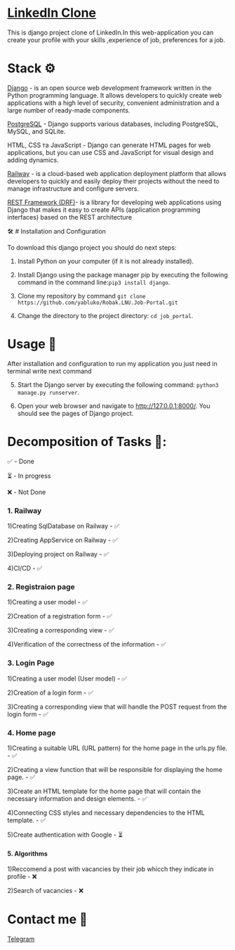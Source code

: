# [LinkedIn Clone](https://linkedinclone.up.railway.app/)


This is django project clone of LinkedIn.In this web-application you can create your profile with your skills ,experience of job, preferences for a job.
# Stack ⚙️
[Django](https://www.djangoproject.com/) - is an open source web development framework written in the Python programming language. It allows developers to quickly create web applications with a high level of security, convenient administration and a large number of ready-made components.

[PostgreSQL](https://www.postgresql.org/) - Django supports various databases, including PostgreSQL, MySQL, and SQLite.

HTML, CSS та JavaScript - Django can generate HTML pages for web applications, but you can use CSS and JavaScript for visual design and adding dynamics.

[Railway](https://railway.app/) - is a cloud-based web application deployment platform that allows developers to quickly and easily deploy their projects without the need to manage infrastructure and configure servers.

[REST Framework (DRF)](https://www.django-rest-framework.org)- is a library for developing web applications using Django that makes it easy to create APIs (application programming interfaces) based on the REST architecture

🛠️ # Installation and Configuration 

To download this django project you should do next steps:

1. Install Python on your computer (if it is not already installed).

2. Install Django using the package manager pip by executing the following command in the command line:```pip3 install django```.

3. Clone my repository by command ```git clone https://github.com/yabluko/Robak.LNU.Job-Portal.git```

4. Change the directory to the project directory: ```cd job_portal```.

# Usage 🚀

After installation and configuration to run my application you just need in terminal write next command

5. Start the Django server by executing the following command: ```python3 manage.py runserver```.

6. Open your web browser and navigate to http://127.0.0.1:8000/. You should see the pages of Django project.

# Decomposition of Tasks 📝:

✅ - Done

⏳ - In progress

❌ -  Not Done 

### 1. Railway

1)Creating SqlDatabase on Railway - ✅

2)Creating AppService on Railway - ✅

3)Deploying project on Railway - ✅

4)CI/CD - ✅


### 2. Registraion page 
1)Creating a user model - ✅

2)Creation of a registration form - ✅

3)Creating a corresponding view  - ✅

4)Verification of the correctness of the information  - ✅


 
### 3. Login Page

1)Creating a user model (User model)  - ✅

2)Creation of a login form - ✅

3)Creating a corresponding view that will handle the POST request from the login form  - ✅

 
 
 ### 4. Home page
 
 1)Creating a suitable URL (URL pattern) for the home page in the urls.py file. - ✅
 
 2)Creating a view function that will be responsible for displaying the home page. - ✅
 
 3)Create an HTML template for the home page that will contain the necessary information and design elements. - ✅
 
 4)Connecting CSS styles and necessary dependencies to the HTML template. - ✅
 
 5)Create authentication with Google - ⏳
 
 
 
 #### 5. Algorithms
 
 1)Reccomend a post with vacancies by their job whicch they indicate in profile - ❌ 
 
 2)Search of vacancies - ❌ 
 
 # Contact me 📱
 
 [Telegram]([[https://t.me/zhushchonka]](https://web.telegram.org/z/))
 
 
 
 
 
 
 
 
 
 
 
 
 
 
 
 
 





